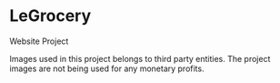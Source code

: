 # LeGrocery
Website Project

Images used in this project belongs to third party entities. The project images are not being used for any monetary profits.

